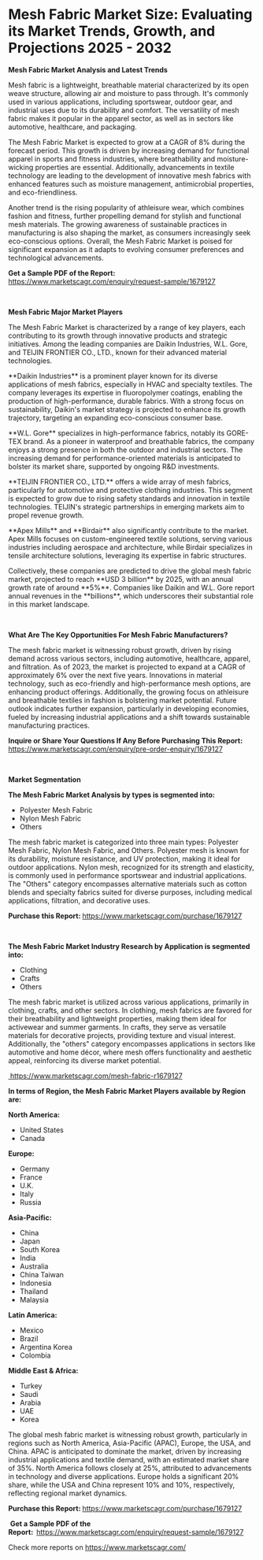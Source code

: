 <p><h1>Mesh Fabric Market Size: Evaluating its Market Trends, Growth, and Projections 2025 - 2032</h1></p><p><strong>Mesh Fabric Market Analysis and Latest Trends</strong></p>
<p><p>Mesh fabric is a lightweight, breathable material characterized by its open weave structure, allowing air and moisture to pass through. It's commonly used in various applications, including sportswear, outdoor gear, and industrial uses due to its durability and comfort. The versatility of mesh fabric makes it popular in the apparel sector, as well as in sectors like automotive, healthcare, and packaging.</p><p>The Mesh Fabric Market is expected to grow at a CAGR of 8% during the forecast period. This growth is driven by increasing demand for functional apparel in sports and fitness industries, where breathability and moisture-wicking properties are essential. Additionally, advancements in textile technology are leading to the development of innovative mesh fabrics with enhanced features such as moisture management, antimicrobial properties, and eco-friendliness. </p><p>Another trend is the rising popularity of athleisure wear, which combines fashion and fitness, further propelling demand for stylish and functional mesh materials. The growing awareness of sustainable practices in manufacturing is also shaping the market, as consumers increasingly seek eco-conscious options. Overall, the Mesh Fabric Market is poised for significant expansion as it adapts to evolving consumer preferences and technological advancements.</p></p>
<p><strong>Get a Sample PDF of the Report:&nbsp;</strong> <a href="https://www.marketscagr.com/enquiry/request-sample/1679127?utm_campaign=3271&utm_medium=2&utm_source=Github&utm_content=ia&utm_term=01042025&utm_id=mesh-fabric">https://www.marketscagr.com/enquiry/request-sample/1679127</a></p>
<p>&nbsp;</p>
<p><strong>Mesh Fabric Major Market Players</strong></p>
<p><p>The Mesh Fabric Market is characterized by a range of key players, each contributing to its growth through innovative products and strategic initiatives. Among the leading companies are Daikin Industries, W.L. Gore, and TEIJIN FRONTIER CO., LTD., known for their advanced material technologies.</p><p>**Daikin Industries** is a prominent player known for its diverse applications of mesh fabrics, especially in HVAC and specialty textiles. The company leverages its expertise in fluoropolymer coatings, enabling the production of high-performance, durable fabrics. With a strong focus on sustainability, Daikin's market strategy is projected to enhance its growth trajectory, targeting an expanding eco-conscious consumer base.</p><p>**W.L. Gore** specializes in high-performance fabrics, notably its GORE-TEX brand. As a pioneer in waterproof and breathable fabrics, the company enjoys a strong presence in both the outdoor and industrial sectors. The increasing demand for performance-oriented materials is anticipated to bolster its market share, supported by ongoing R&D investments.</p><p>**TEIJIN FRONTIER CO., LTD.** offers a wide array of mesh fabrics, particularly for automotive and protective clothing industries. This segment is expected to grow due to rising safety standards and innovation in textile technologies. TEIJIN's strategic partnerships in emerging markets aim to propel revenue growth.</p><p>**Apex Mills** and **Birdair** also significantly contribute to the market. Apex Mills focuses on custom-engineered textile solutions, serving various industries including aerospace and architecture, while Birdair specializes in tensile architecture solutions, leveraging its expertise in fabric structures.</p><p>Collectively, these companies are predicted to drive the global mesh fabric market, projected to reach **USD 3 billion** by 2025, with an annual growth rate of around **5%**. Companies like Daikin and W.L. Gore report annual revenues in the **billions**, which underscores their substantial role in this market landscape.</p></p>
<p>&nbsp;</p>
<p><strong>What Are The Key Opportunities For Mesh Fabric Manufacturers?</strong></p>
<p><p>The mesh fabric market is witnessing robust growth, driven by rising demand across various sectors, including automotive, healthcare, apparel, and filtration. As of 2023, the market is projected to expand at a CAGR of approximately 6% over the next five years. Innovations in material technology, such as eco-friendly and high-performance mesh options, are enhancing product offerings. Additionally, the growing focus on athleisure and breathable textiles in fashion is bolstering market potential. Future outlook indicates further expansion, particularly in developing economies, fueled by increasing industrial applications and a shift towards sustainable manufacturing practices.</p></p>
<p><strong>Inquire or Share Your Questions If Any Before Purchasing This Report:</strong> <a href="https://www.marketscagr.com/enquiry/pre-order-enquiry/1679127?utm_campaign=3271&utm_medium=2&utm_source=Github&utm_content=ia&utm_term=01042025&utm_id=mesh-fabric">https://www.marketscagr.com/enquiry/pre-order-enquiry/1679127</a></p>
<p>&nbsp;</p>
<p><strong>Market Segmentation</strong></p>
<p><strong>The Mesh Fabric Market Analysis by types is segmented into:</strong></p>
<p><ul><li>Polyester Mesh Fabric</li><li>Nylon Mesh Fabric</li><li>Others</li></ul></p>
<p><p>The mesh fabric market is categorized into three main types: Polyester Mesh Fabric, Nylon Mesh Fabric, and Others. Polyester mesh is known for its durability, moisture resistance, and UV protection, making it ideal for outdoor applications. Nylon mesh, recognized for its strength and elasticity, is commonly used in performance sportswear and industrial applications. The "Others" category encompasses alternative materials such as cotton blends and specialty fabrics suited for diverse purposes, including medical applications, filtration, and decorative uses.</p></p>
<p><strong>Purchase this Report:&nbsp;</strong><a href="https://www.marketscagr.com/purchase/1679127?utm_campaign=3271&utm_medium=2&utm_source=Github&utm_content=ia&utm_term=01042025&utm_id=mesh-fabric">https://www.marketscagr.com/purchase/1679127</a></p>
<p>&nbsp;</p>
<p><strong>The Mesh Fabric Market Industry Research by Application is segmented into:</strong></p>
<p><ul><li>Clothing</li><li>Crafts</li><li>Others</li></ul></p>
<p><p>The mesh fabric market is utilized across various applications, primarily in clothing, crafts, and other sectors. In clothing, mesh fabrics are favored for their breathability and lightweight properties, making them ideal for activewear and summer garments. In crafts, they serve as versatile materials for decorative projects, providing texture and visual interest. Additionally, the "others" category encompasses applications in sectors like automotive and home décor, where mesh offers functionality and aesthetic appeal, reinforcing its diverse market potential.</p></p>
<p><a href="https://www.marketscagr.com/mesh-fabric-r1679127?utm_campaign=3271&utm_medium=2&utm_source=Github&utm_content=ia&utm_term=01042025&utm_id=mesh-fabric">&nbsp;https://www.marketscagr.com/mesh-fabric-r1679127</a></p>
<p><strong>In terms of Region, the Mesh Fabric Market Players available by Region are:</strong></p>
<p>
    <p> <strong> North America: </strong>
        <ul>
            <li>United States</li>
            <li>Canada</li>
        </ul>
        </p> 
    <p> <strong> Europe: </strong>
        <ul>
            <li>Germany</li>
            <li>France</li>
            <li>U.K.</li>
            <li>Italy</li>
            <li>Russia</li>
        </ul>
        </p> 
    <p> <strong> Asia-Pacific: </strong>
        <ul>
            <li>China</li>
            <li>Japan</li>
            <li>South Korea</li>
            <li>India</li>
            <li>Australia</li>
            <li>China Taiwan</li>
            <li>Indonesia</li>
            <li>Thailand</li>
            <li>Malaysia</li>
        </ul>
        </p> 
    <p> <strong> Latin America: </strong>
        <ul>
            <li>Mexico</li>
            <li>Brazil</li>
            <li>Argentina Korea</li>
            <li>Colombia</li>
        </ul>
        </p> 
    <p> <strong> Middle East & Africa: </strong>
        <ul>
            <li>Turkey</li>
            <li>Saudi</li>
            <li>Arabia</li>
            <li>UAE</li>
            <li>Korea</li>
        </ul>
    </p>
    </p>
<p><p>The global mesh fabric market is witnessing robust growth, particularly in regions such as North America, Asia-Pacific (APAC), Europe, the USA, and China. APAC is anticipated to dominate the market, driven by increasing industrial applications and textile demand, with an estimated market share of 35%. North America follows closely at 25%, attributed to advancements in technology and diverse applications. Europe holds a significant 20% share, while the USA and China represent 10% and 10%, respectively, reflecting regional market dynamics.</p></p>
<p><strong>Purchase this Report: </strong><a href="https://www.marketscagr.com/purchase/1679127?utm_campaign=3271&utm_medium=2&utm_source=Github&utm_content=ia&utm_term=01042025&utm_id=mesh-fabric">https://www.marketscagr.com/purchase/1679127</a></p>
<p>&nbsp;<strong>Get a Sample PDF of the Report:&nbsp;&nbsp;</strong><a href="https://www.marketscagr.com/enquiry/request-sample/1679127?utm_campaign=3271&utm_medium=2&utm_source=Github&utm_content=ia&utm_term=01042025&utm_id=mesh-fabric">https://www.marketscagr.com/enquiry/request-sample/1679127</a></p>
<p><strong></strong></p>
<p>Check more reports on <a href="https://www.marketscagr.com/?utm_campaign=3271&utm_medium=2&utm_source=Github&utm_content=ia&utm_term=01042025&utm_id=mesh-fabric">https://www.marketscagr.com/</a></p>